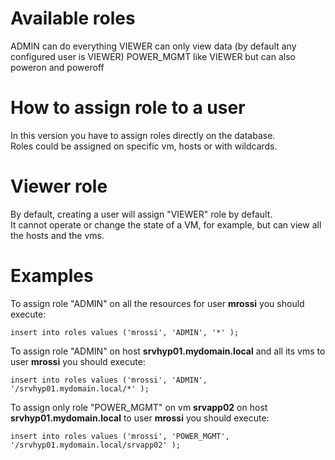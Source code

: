 # Available roles
ADMIN           can do everything
VIEWER          can only view data (by default any configured user is VIEWER)
POWER_MGMT      like VIEWER but can also poweron and poweroff

# How to assign role to a user
In this version you have to assign roles directly on the database. <br/>
Roles could be assigned on specific vm, hosts or with wildcards.<br/>

# Viewer role
By default, creating a user will assign "VIEWER" role by default.<br/>
It cannot operate or change the state of a VM, for example, but can view all the hosts and the vms.

# Examples 
To assign role "ADMIN" on all the resources for user <b>mrossi</b> you should execute:
   ```
   insert into roles values ('mrossi', 'ADMIN', '*' );
   ```

To assign role "ADMIN" on host <b>srvhyp01.mydomain.local</b> and all its vms to user <b>mrossi</b> you should execute:
   ```
   insert into roles values ('mrossi', 'ADMIN', '/srvhyp01.mydomain.local/*' );
   ```

To assign only role "POWER_MGMT" on vm <b>srvapp02</b> on host <b>srvhyp01.mydomain.local</b> to user <b>mrossi</b> you should execute:
   ```
   insert into roles values ('mrossi', 'POWER_MGMT', '/srvhyp01.mydomain.local/srvapp02' );
   ```




